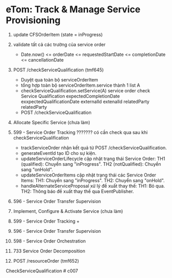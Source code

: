 # eTom: Track & Manage  Service Provisioning

1. update CFSOrderItem (state = inProgress)
2. validate tất cả các trường của service order
	+ Date.now() <= orderDate <= requestedStartDate <= completionDate <= cancellationDate
3. POST /checkServiceQualification (tmf645)
	+ Duyệt qua toàn bộ serviceOrderItem
	+ tổng hợp toàn bộ serviceOrderItem.service  thành 1 list A
	+ checkServiceQualification.setService(A)
		service order			check Service Qualification
		expectedCompletionDate		exxpectedQualificationDate
		externalId			extenalId
		relatedParty			relatedParty
	+ POST /checkServiceQualification 
4. Allocate Specific Service (chưa làm)
	
5. 599 - Service Order Tracking ??????? có cần check qua sau khi checkServiceQualification
	+ trackServiceOrder nhận kết quả từ POST /checkServiceQualification.
	+ generateEventId tạo ID cho sự kiện.
	+ updateServiceOrderLifecycle cập nhật trạng thái Service Order:
		TH1 (qualified): Chuyển sang "inProgress".
		TH2 (notQualified): Chuyển sang "onHold".
	+ updateServiceOrderItems cập nhật trạng thái các Service Order Items:
		TH1: Chuyển sang "inProgress".
		TH2: Chuyển sang "onHold".
	+ handleAlternateServiceProposal xử lý đề xuất thay thế:
		TH1: Bỏ qua.
		TH2: Thông báo đề xuất thay thế qua EventPublisher.
6. 596 - Service Order Transfer Supervision
	
7. Implement, Configure & Activate Service (chưa làm)
	
5. 599 - Service Order Tracking
	+ 
6. 596 - Service Order Transfer Supervision

7. 598 - Service Order Orchestration

8. 733 Service Order Decomposition

9. POST /resourceOrder (tmf652)




CheckServiceQualification # c007
